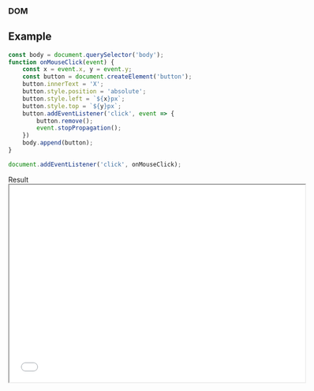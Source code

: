 ### DOM
## Example

<div class="r-stack">
<div class="fragment fade-out" data-fragment-index="1">

```javascript [1, 4, 13, 16]
const body = document.querySelector('body');
function onMouseClick(event) {
    const x = event.x, y = event.y;
    const button = document.createElement('button');
    button.innerText = 'X';
    button.style.position = 'absolute';
    button.style.left = `${x}px`;
    button.style.top = `${y}px`;
    button.addEventListener('click', event => {
        button.remove();
        event.stopPropagation();
    })
    body.append(button);
}

document.addEventListener('click', onMouseClick);
```

</div>
<div class="fragment" data-fragment-index="1">
Result

<div>
<iframe style="min-height: 400px; min-width: 600px" src="/code/dom-manipulation-example.html"></iframe>
</div>

</div>

</div>
